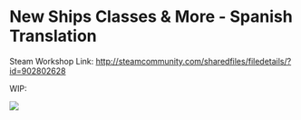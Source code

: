 New Ships Classes & More - Spanish Translation
==============================================

Steam Workshop Link: http://steamcommunity.com/sharedfiles/filedetails/?id=902802628

WIP:

![](http://i.imgur.com/Ul6N96P.jpg|alt=stellaris)
